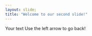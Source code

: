 ```yaml
---
layout: slide;
title: "Welcome to our second slide!"
---
```

Your text
Use the left arrow to go back!
